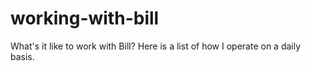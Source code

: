# working-with-bill
What's it like to work with Bill?  Here is a list of how I operate on a daily basis.
